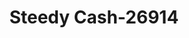 ---
f_zip-code: 24317
f_state-code: VA
title: Steedy Cash-26914
f_phone: 276-755-4238
f_city-only: Cana
f_address: 16266 Fancy Gap Hwy Cana
f_location-unique-id: '26914'
slug: steedy-cash-26914
updated-on: '2024-05-30T13:46:58.046Z'
created-on: '2024-05-30T13:36:59.803Z'
published-on: '2024-05-30T13:54:32.469Z'
f_city-state: cms/city/cana-va.md
f_company: cms/company/steedy-cash.md
f_state: cms/state/virginia.md
layout: '[payday-loan].html'
tags: payday-loan
---